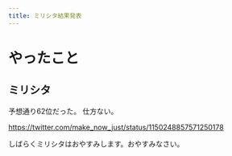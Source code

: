 ```yaml
---
title: ミリシタ結果発表
---
```


# やったこと

## ミリシタ

予想通り62位だった。
仕方ない。

https://twitter.com/make_now_just/status/1150248857571250178

しばらくミリシタはおやすみします。おやすみなさい。
